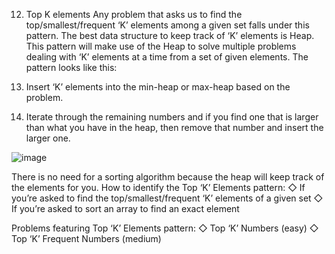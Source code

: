 12. Top K elements
Any problem that asks us to find the top/smallest/frequent ‘K’ elements among a given set falls under this pattern.
The best data structure to keep track of ‘K’ elements is Heap. This pattern will make use of the Heap to solve multiple problems dealing with ‘K’ elements at a time from a set of given elements. The pattern looks like this:

1. Insert ‘K’ elements into the min-heap or max-heap based on the problem.
2. Iterate through the remaining numbers and if you find one that is larger than what you have in the heap, then remove that number and insert the larger one.


![image](https://user-images.githubusercontent.com/69539559/227813668-7b9e9c0f-b014-4f70-847a-2f6058310a22.png)  



There is no need for a sorting algorithm because the heap will keep track of the elements for you.
How to identify the Top ‘K’ Elements pattern:
◇ If you’re asked to find the top/smallest/frequent ‘K’ elements of a given set
◇ If you’re asked to sort an array to find an exact element

Problems featuring Top ‘K’ Elements pattern:
◇ Top ‘K’ Numbers (easy)
◇ Top ‘K’ Frequent Numbers (medium)
